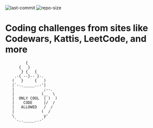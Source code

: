![last-commit](https://img.shields.io/github/last-commit/jonasjore/coding-challenges)
![repo-size](https://img.shields.io/github/repo-size/jonasjore/coding-challenges)

# Coding challenges from sites like Codewars, Kattis, LeetCode, and more

```
         {
      {   }
       } {   {
    .-{ --}-- }-.
   (   }     {   )
   |`-.._____..-'|
   |             ;--.
   |            (__  \
   |  ONLY COOL  | )  )
   |    CODE     |/  /
   |   ALLOWED   /  /
   |            (  /
   \             y'
    `-.._____..-'
```

